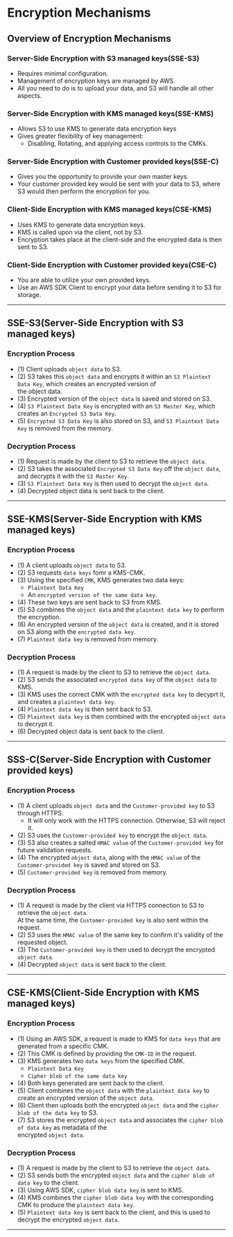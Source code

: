 # Encryption Mechanisms

## Overview of Encryption Mechanisms

### Server-Side Encryption with S3 managed keys(SSE-S3)

- Requires minimal configuration.
- Management of encryption keys are managed by AWS.
- All you need to do is to upload your data, and S3 will handle all other aspects.

### Server-Side Encryption with KMS managed keys(SSE-KMS)

- Allows S3 to use KMS to generate data encryption keys
- Gives greater flexibility of key management:
  - Disabling, Rotating, and applying access controls to the CMKs.

### Server-Side Encryption with Customer provided keys(SSE-C)

- Gives you the opportunity to provide your own master keys.
- Your customer provided key would be sent with your data to S3, where S3 would then perform the encryption for you.

### Client-Side Encryption with KMS managed keys(CSE-KMS)

- Uses KMS to generate data encryption keys.
- KMS is called upon via the client, not by S3.
- Encryption takes place at the client-side and the encrypted data is then sent to S3.

### Client-Side Encryption with Customer provided keys(CSE-C)

- You are able to utilize your own provided keys.
- Use an AWS SDK Client to encrypt your data before sending it to S3 for storage.

---

## SSE-S3(Server-Side Encryption with S3 managed keys)

### Encryption Process

- (1) Client uploads `object data` to S3.
- (2) S3 takes this `object data` and encrypts it within an `S3 Plaintext Data Key`, which creates an encrypted version of  
  the object data.
- (3) Encrypted version of the `object data` is saved and stored on S3.
- (4) `S3 Plaintext Data Key` is encrypted with an `S3 Master Key`, which creates an `Encrypted S3 Data Key`.
- (5) `Encrypted S3 Data Key` is also stored on S3, and `S3 Plaintext Data Key` is removed from the memory.

### Decryption Process

- (1) Request is made by the client to S3 to retrieve the `object data`.
- (2) S3 takes the associated `Encrypted S3 Data Key` off the `object data`, and decrypts it with the `S3 Master Key`.
- (3) `S3 Plaintext Data Key` is then used to decrypt the `object data`.
- (4) Decrypted object data is sent back to the client.

---

## SSE-KMS(Server-Side Encryption with KMS managed keys)

### Encryption Process

- (1) A client uploads `object data` to S3.
- (2) S3 requests `data keys` fomr a KMS-CMK.
- (3) Using the specified `CMK`, KMS generates two data keys:
  - `Plaintext Data Key`
  - An `encrypted version of the same data key`.
- (4) These two keys are sent back to S3 from KMS.
- (5) S3 combines the `object data` and the `plaintext data key` to perform the encryption.
- (6) An encrypted version of the `object data` is created, and it is stored on S3 along with the `encrypted data key`.
- (7) `Plaintext data key` is removed from memory.

### Decryption Process

- (1) A request is made by the client to S3 to retrieve the `object data`.
- (2) S3 sends the associated `encrypted data key` of the `object data` to KMS.
- (3) KMS uses the correct CMK with the `encrypted data key` to decyprt it, and creates a `plaintext data key`.
- (4) `Plaintext data key` is then sent back to S3.
- (5) `Plaintext data key` is then combined with the encrypted `object data` to decrypt it.
- (6) Decrypted object data is sent back to the client.

---

## SSS-C(Server-Side Encryption with Customer provided keys)

### Encryption Process

- (1) A client uploads `object data` and the `Customer-provided key` to S3 through HTTPS.
  - It will only work with the HTTPS connection. Otherwise, S3 will reject it.
- (2) S3 uses the `Customer-provided key` to encrypt the `object data`.
- (3) S3 also creates a salted `HMAC value` of the `Customer-provided key` for future validation requests.
- (4) The encrypted `object data`, along with the `HMAC value` of the `Customer-provided key` is saved and stored on S3.
- (5) `Customer-provided key` is removed from memory.

### Decryption Process

- (1) A request is made by the client via HTTPS connection to S3 to retrieve the `object data`.  
  At the same time, the `Customer-provided key` is also sent within the request.
- (2) S3 uses the `HMAC value` of the same key to confirm it's validity of the requested object.
- (3) The `Customer-provided key` is then used to decrypt the encrypted `object data`.
- (4) Decrypted `object data` is sent back to the client.

---

## CSE-KMS(Client-Side Encryption with KMS managed keys)

### Encryption Process

- (1) Using an AWS SDK, a request is made to KMS for `data keys` that are generated from a specific CMK.
- (2) This CMK is defined by providing the `CMK-ID` in the request.
- (3) KMS generates two `data keys` from the specified CMK.
  - `Plaintext Data Key`
  - `Cipher blob of the same data key`
- (4) Both keys generated are sent back to the client.
- (5) Client combines the `object data` with the `plaintext data key` to create an encrypted version of the `object data`.
- (6) Client then uploads both the encrypted `object data` and the `cipher blob of the data key` to S3.
- (7) S3 stores the encrypted `object data` and associates the `cipher blob of data key` as metadata of the  
  encrypted `object data`.

### Decryption Process

- (1) A request is made by the client to S3 to retrieve the `object data`.
- (2) S3 sends both the encrypted `object data` and the `cipher blob of data key` to the client.
- (3) Using AWS SDK, `cipher blob data key` is sent to KMS.
- (4) KMS combines the `cipher blob data key` with the corresponding CMK to produce the `plaintext data key`.
- (5) `Plaintext data key` is sent back to the client, and this is used to decrypt the encrypted `object data`.

---
